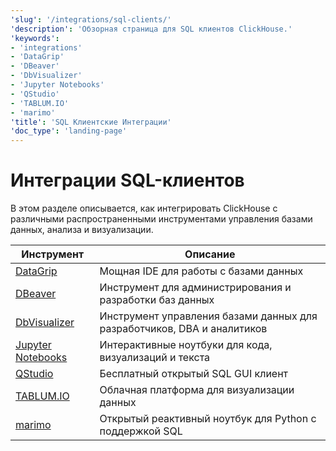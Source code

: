 ```yaml
---
'slug': '/integrations/sql-clients/'
'description': 'Обзорная страница для SQL клиентов ClickHouse.'
'keywords':
- 'integrations'
- 'DataGrip'
- 'DBeaver'
- 'DbVisualizer'
- 'Jupyter Notebooks'
- 'QStudio'
- 'TABLUM.IO'
- 'marimo'
'title': 'SQL Клиентские Интеграции'
'doc_type': 'landing-page'
---
```



# Интеграции SQL-клиентов

В этом разделе описывается, как интегрировать ClickHouse с различными распространенными инструментами управления базами данных, анализа и визуализации.

| Инструмент                                          | Описание                                                    |
|-----------------------------------------------------|-------------------------------------------------------------|
| [DataGrip](/integrations/datagrip)                  | Мощная IDE для работы с базами данных                      |
| [DBeaver](/integrations/dbeaver)                    | Инструмент для администрирования и разработки баз данных    |
| [DbVisualizer](/integrations/dbvisualizer)          | Инструмент управления базами данных для разработчиков, DBA и аналитиков |
| [Jupyter Notebooks](/integrations/jupysql)          | Интерактивные ноутбуки для кода, визуализаций и текста     |
| [QStudio](/integrations/qstudio)                    | Бесплатный открытый SQL GUI клиент                          |
| [TABLUM.IO](/integrations/tablumio)                 | Облачная платформа для визуализации данных                 |
| [marimo](/integrations/marimo)                      | Открытый реактивный ноутбук для Python с поддержкой SQL    |
